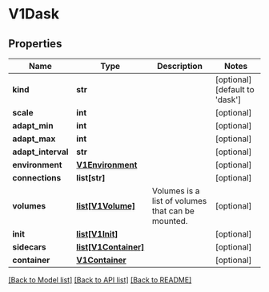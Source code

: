 # V1Dask

## Properties
Name | Type | Description | Notes
------------ | ------------- | ------------- | -------------
**kind** | **str** |  | [optional] [default to 'dask']
**scale** | **int** |  | [optional] 
**adapt_min** | **int** |  | [optional] 
**adapt_max** | **int** |  | [optional] 
**adapt_interval** | **str** |  | [optional] 
**environment** | [**V1Environment**](V1Environment.md) |  | [optional] 
**connections** | **list[str]** |  | [optional] 
**volumes** | [**list[V1Volume]**](V1Volume.md) | Volumes is a list of volumes that can be mounted. | [optional] 
**init** | [**list[V1Init]**](V1Init.md) |  | [optional] 
**sidecars** | [**list[V1Container]**](V1Container.md) |  | [optional] 
**container** | [**V1Container**](V1Container.md) |  | [optional] 

[[Back to Model list]](../README.md#documentation-for-models) [[Back to API list]](../README.md#documentation-for-api-endpoints) [[Back to README]](../README.md)


